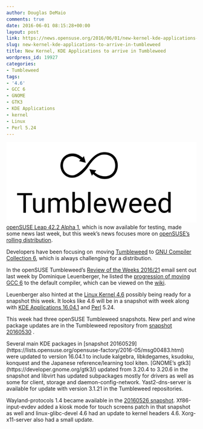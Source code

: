 ```yaml
---
author: Douglas DeMaio
comments: true
date: 2016-06-01 08:15:28+00:00
layout: post
link: https://news.opensuse.org/2016/06/01/new-kernel-kde-applications-to-arrive-in-tumbleweed/
slug: new-kernel-kde-applications-to-arrive-in-tumbleweed
title: New Kernel, KDE Applications to arrive in Tumbleweed
wordpress_id: 19927
categories:
- Tumbleweed
tags:
- '4.6'
- GCC 6
- GNOME
- GTK3
- KDE Applications
- kernel
- Linux
- Perl 5.24
---
```


[![Tumbleweed-black](/wp-content/uploads/2016/03/Tumbleweed-black.png)openSUSE Leap 42.2 Alpha 1](//download.opensuse.org/distribution/leap/42.2/), which is now available for testing, made some news last week, but this week’s news focuses more on [openSUSE’s rolling distribution](https://en.opensuse.org/Portal:Tumbleweed).

Developers have been focusing on  moving [Tumbleweed](https://en.opensuse.org/Portal:Tumbleweed) to [GNU Compiler Collection 6](https://gcc.gnu.org/), which is always challenging for a distribution.

In the openSUSE Tumbleweed’s [Review of the Weeks 2016/21](https://lists.opensuse.org/opensuse-factory/2016-05/msg00470.html) email sent out last week by Dominique Leuenberger, he listed the [progression of moving GCC 6](https://en.opensuse.org/Move_to_Gcc6) to the default compiler, which can be viewed on the [wiki](https://en.opensuse.org/Move_to_Gcc6).

Leuenberger also hinted at the [Linux Kernel 4.6](https://www.kernel.org/) possibly being ready for a snapshot this week. It looks like 4.6 will be in a snapshot with week along with [KDE Applications 16.04.1](https://www.kde.org/announcements/announce-applications-16.04.1.php) and [Perl](https://www.perl.org/) 5.24.

This week had three openSUSE Tumbleweed snapshots. New perl and wine package updates are in the Tumbleweed repository from [snapshot 20160530](https://lists.opensuse.org/opensuse-factory/2016-05/msg00497.html) .

<!-- more -->Several main KDE packages in [snapshot 20160529](https://lists.opensuse.org/opensuse-factory/2016-05/msg00483.html) were updated to version 16.04.1 to include kalgebra, libkdegames, ksudoku, konquest and the Japanese reference/learning tool kiten. [GNOME’s gtk3](https://developer.gnome.org/gtk3/) updated from 3.20.4 to 3.20.6 in the snapshot and libvirt has updated subpackages mostly for drivers as well as some for client, storage and daemon-config-network. Yast2-dns-server is available for update with version 3.1.21 in the Tumbleweed repositories.

Wayland-protocols 1.4 became available in the [20160526 snapshot](https://lists.opensuse.org/opensuse-factory/2016-05/msg00473.html). Xf86-input-evdev added a kiosk mode for touch screens patch in that snapshot as well and linux-glibc-devel 4.6 had an update to kernel headers 4.6. Xorg-x11-server also had a small update.
